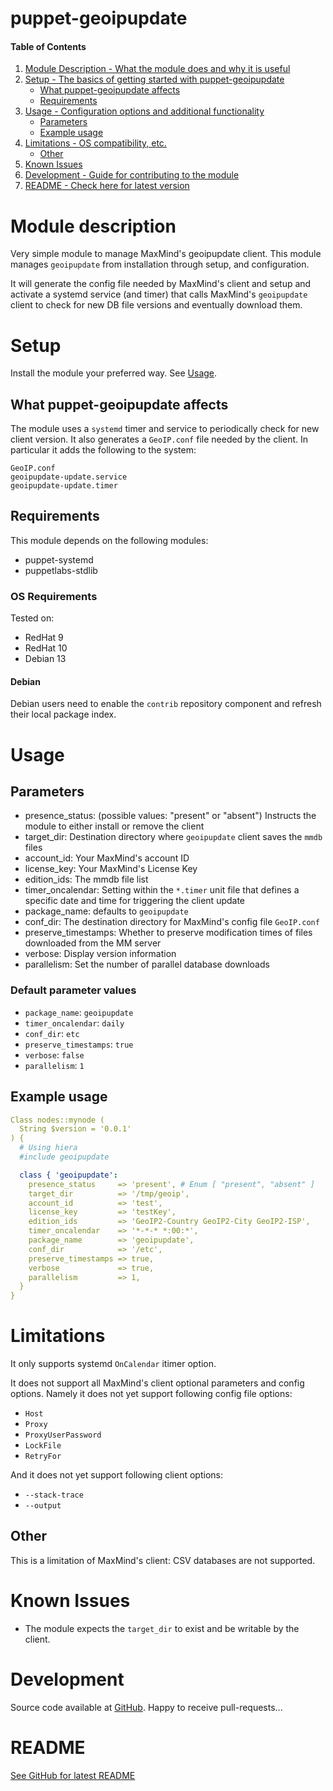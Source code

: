 # puppet-geoipupdate


#### Table of Contents
1. [Module Description - What the module does and why it is useful](#Module-description)
1. [Setup - The basics of getting started with puppet-geoipupdate](#Setup)
   * [What puppet-geoipupdate affects](#What-puppet-geoipupdate-affects)
   * [Requirements](#Requirements)
1. [Usage - Configuration options and additional functionality](#Usage)
   * [Parameters](Parameters)
   * [Example usage](Example-usage)
1. [Limitations - OS compatibility, etc.](#Limitations)
   * [Other](Other)
1. [Known Issues](#Known-Issues)
1. [Development - Guide for contributing to the module](#Development)
1. [README - Check here for latest version](#README)

# Module description
Very simple module to manage MaxMind's geoipupdate client.
This module manages `geoipupdate` from installation through setup,
and configuration.

It will generate the config file needed by MaxMind's client and setup and
activate a systemd service (and timer) that calls MaxMind's `geoipupdate`
client to check for new DB file versions and eventually download them.

# Setup
Install the module your preferred way.
See [Usage](#usage).


## What puppet-geoipupdate affects
The module uses a `systemd` timer and service to periodically check for new
client version.
It also generates a `GeoIP.conf` file needed by the client.
In particular it adds the following to the system:
```
GeoIP.conf
geoipupdate-update.service
geoipupdate-update.timer
```

## Requirements
This module depends on the following modules:
- puppet-systemd
- puppetlabs-stdlib

### OS Requirements
Tested on:
- RedHat 9
- RedHat 10
- Debian 13

#### Debian
Debian users need to enable the `contrib` repository component and
refresh their local package index.

# Usage
## Parameters
- presence_status: (possible values: "present" or "absent") Instructs the module to either install or remove the client
- target_dir: Destination directory where `geoipupdate` client saves the `mmdb` files
- account_id: Your MaxMind's account ID
- license_key: Your MaxMind's License Key
- edition_ids: The mmdb file list
- timer_oncalendar: Setting within the `*.timer` unit file that defines a specific date and time for triggering the client update
- package_name: defaults to `geoipupdate`
- conf_dir: The destination directory for MaxMind's config file `GeoIP.conf`
- preserve_timestamps: Whether to preserve modification times of files downloaded from the MM server
- verbose: Display version information
- parallelism: Set the number of parallel database downloads


### Default parameter values
- `package_name`: `geoipupdate`
- `timer_oncalendar`: `daily`
- `conf_dir`: `etc`
- `preserve_timestamps`: `true`
- `verbose`: `false`
- `parallelism`: `1`


## Example usage
```yaml
Class nodes::mynode (
  String $version = '0.0.1'
) {
  # Using hiera
  #include geoipupdate

  class { 'geoipupdate':
    presence_status     => 'present', # Enum [ "present", "absent" ]
    target_dir          => '/tmp/geoip',
    account_id          => 'test',
    license_key         => 'testKey',
    edition_ids         => 'GeoIP2-Country GeoIP2-City GeoIP2-ISP',
    timer_oncalendar    => '*-*-* *:00:*',
    package_name        => 'geoipupdate',
    conf_dir            => '/etc',
    preserve_timestamps => true,
    verbose             => true,
    parallelism         => 1,
  }
}
```

# Limitations
It only supports systemd `OnCalendar` itimer option.

It does not support all MaxMind's client optional parameters and config options.
Namely it does not yet support following config file options:
- `Host`
- `Proxy`
- `ProxyUserPassword`
- `LockFile`
- `RetryFor`

And it does not yet support following client options:
- `--stack-trace`
- `--output`

## Other
This is a limitation of MaxMind's client: CSV databases are not supported.

# Known Issues
- The module expects the `target_dir` to exist and be writable by the client.

# Development
Source code available at [GitHub](https://github.com/stexads/puppet-geoipupdate).
Happy to receive pull-requests...


# README
[See GitHub for latest README](https://github.com/stexads/puppet-geoipupdate/blob/main/README.md)
